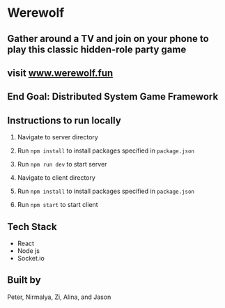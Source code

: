 # Werewolf
## Gather around a TV and join on your phone to play this classic hidden-role party game
## visit www.werewolf.fun

## End Goal: Distributed System Game Framework

## Instructions to run locally
1. Navigate to server directory
2. Run `npm install` to install packages specified in `package.json`
3. Run `npm run dev` to start server

1. Navigate to client directory
2. Run `npm install` to install packages specified in `package.json`
3. Run `npm start` to start client

## Tech Stack
- React
- Node js
- Socket.io

## Built by
Peter, Nirmalya, Zi, Alina, and Jason



